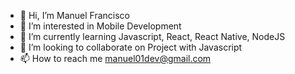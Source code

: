 - 👋 Hi, I’m Manuel Francisco
- 👀 I’m interested in Mobile Development
- 🌱 I’m currently learning Javascript, React, React Native, NodeJS
- 💞️ I’m looking to collaborate on Project with Javascript
- 📫 How to reach me manuel01dev@gmail.com

<!---
tecnofence/tecnofence is a ✨ special ✨ repository because its `README.md` (this file) appears on your GitHub profile.
You can click the Preview link to take a look at your changes.
--->
